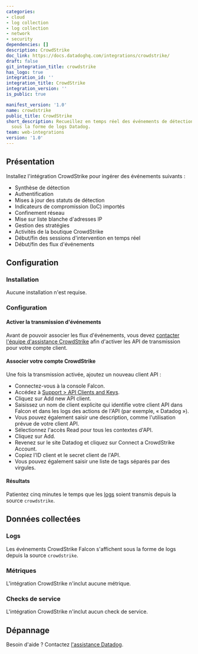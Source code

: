```yaml
---
categories:
- cloud
- log collection
- log collection
- network
- security
dependencies: []
description: CrowdStrike
doc_link: https://docs.datadoghq.com/integrations/crowdstrike/
draft: false
git_integration_title: crowdstrike
has_logo: true
integration_id: ''
integration_title: CrowdStrike
integration_version: ''
is_public: true

manifest_version: '1.0'
name: crowdstrike
public_title: CrowdStrike
short_description: Recueillez en temps réel des événements de détection CrowdStrike
  sous la forme de logs Datadog.
team: web-integrations
version: '1.0'
---
```


## Présentation

Installez l'intégration CrowdStrike pour ingérer des événements suivants :

* Synthèse de détection
* Authentification
* Mises à jour des statuts de détection
* Indicateurs de compromission (IoC) importés
* Confinement réseau
* Mise sur liste blanche d'adresses IP
* Gestion des stratégies
* Activités de la boutique CrowdStrike
* Début/fin des sessions d'intervention en temps réel
* Début/fin des flux d'événements

## Configuration

### Installation

Aucune installation n'est requise.

### Configuration

#### Activer la transmission d'événements

Avant de pouvoir associer les flux d'événements, vous devez [contacter l'équipe d'assistance CrowdStrike][1] afin d'activer les API de transmission pour votre compte client.

#### Associer votre compte CrowdStrike

Une fois la transmission activée, ajoutez un nouveau client API :

* Connectez-vous à la console Falcon.
* Accédez à [Support > API Clients and Keys][2].
* Cliquez sur Add new API client.
* Saisissez un nom de client explicite qui identifie votre client API dans Falcon et dans les logs des actions de l'API (par exemple, « Datadog »).
* Vous pouvez également saisir une description, comme l'utilisation prévue de votre client API.
* Sélectionnez l'accès Read pour tous les contextes d'API.
* Cliquez sur Add.
* Revenez sur le site Datadog et cliquez sur Connect a CrowdStrike Account.
* Copiez l'ID client et le secret client de l'API.
* Vous pouvez également saisir une liste de tags séparés par des virgules.

#### Résultats

Patientez cinq minutes le temps que les [logs][3] soient transmis depuis la source `crowdstrike`.

## Données collectées

### Logs

Les événements CrowdStrike Falcon s'affichent sous la forme de logs depuis la source `crowdstrike`.

### Métriques

L'intégration CrowdStrike n'inclut aucune métrique.

### Checks de service

L'intégration CrowdStrike n'inclut aucun check de service.

## Dépannage

Besoin d'aide ? Contactez [l'assistance Datadog][4].

[1]: https://supportportal.crowdstrike.com/
[2]: https://falcon.crowdstrike.com/support/api-clients-and-keys
[3]: /fr/logs/
[4]: https://docs.datadoghq.com/fr/help/
